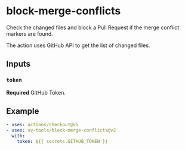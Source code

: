# block-merge-conflicts

Check the changed files and block a Pull Request if the merge conflict markers are found.

The action uses GitHub API to get the list of changed files.

## Inputs

### `token`

**Required** GitHub Token.

## Example

```yaml
- uses: actions/checkout@v5
- uses: sv-tools/block-merge-conflicts@v2
  with:
    token: ${{ secrets.GITHUB_TOKEN }}
```
